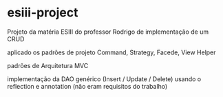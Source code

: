 # esiii-project

Projeto da matéria ESIII do professor Rodrigo de implementação de um CRUD

aplicado os padrões de projeto Command, Strategy, Facede, View Helper

padrões de Arquitetura MVC

implementação da DAO genérico (Insert / Update / Delete) usando o reflection e annotation (não eram requisitos do trabalho)
